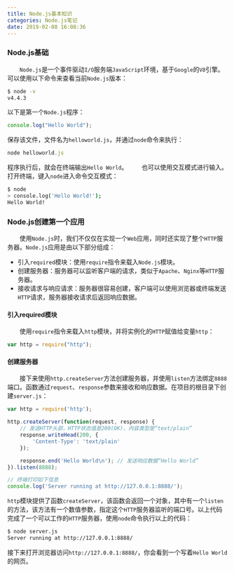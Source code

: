 ```yaml
---
title: Node.js基本知识
categories: Node.js笔记
date: 2019-02-08 16:08:36
---
```

### Node.js基础

&emsp;&emsp;`Node.js`是一个事件驱动`I/O`服务端`JavaScript`环境，基于`Google`的`V8`引擎。可以使用以下命令来查看当前`Node.js`版本：<!--more-->

``` bash
$ node -v
v4.4.3
```

以下是第一个`Node.js`程序：

``` javascript
console.log("Hello World");
```

保存该文件，文件名为`helloworld.js`，并通过`node`命令来执行：

``` javascript
node helloworld.js
```

程序执行后，就会在终端输出`Hello World`。
&emsp;&emsp;也可以使用交互模式进行输入。打开终端，键入`node`进入命令交互模式：

``` bash
$ node
> console.log('Hello World!');
Hello World!
```

### Node.js创建第一个应用

&emsp;&emsp;使用`Node.js`时，我们不仅仅在实现一个`Web`应用，同时还实现了整个`HTTP`服务器。`Node.js`应用是由以下部分组成：

- 引入`required`模块：使用`require`指令来载入`Node.js`模块。
- 创建服务器：服务器可以监听客户端的请求，类似于`Apache`、`Nginx`等`HTTP`服务器。
- 接收请求与响应请求：服务器很容易创建，客户端可以使用浏览器或终端发送`HTTP`请求，服务器接收请求后返回响应数据。

#### 引入required模块

&emsp;&emsp;使用`require`指令来载入`http`模块，并将实例化的`HTTP`赋值给变量`http`：

``` javascript
var http = require("http");
```

#### 创建服务器

&emsp;&emsp;接下来使用`http.createServer`方法创建服务器，并使用`listen`方法绑定`8888`端口。函数通过`request`、`response`参数来接收和响应数据。在项目的根目录下创建`server.js`：

``` javascript
var http = require('http');

http.createServer(function(request, response) {
    // 发送HTTP头部，HTTP状态值是200(OK)，内容类型是“text/plain”
    response.writeHead(200, {
        'Content-Type': 'text/plain'
    });

    response.end('Hello World\n'); // 发送响应数据“Hello World”
}).listen(8888);

// 终端打印如下信息
console.log('Server running at http://127.0.0.1:8888/');
```

`http`模块提供了函数`createServer`，该函数会返回一个对象，其中有一个`listen`的方法，该方法有一个数值参数，指定这个`HTTP`服务器监听的端口号。以上代码完成了一个可以工作的`HTTP`服务器，使用`node`命令执行以上的代码：

``` bash
$ node server.js
Server running at http://127.0.0.1:8888/
```

接下来打开浏览器访问`http://127.0.0.1:8888/`，你会看到一个写着`Hello World`的网页。